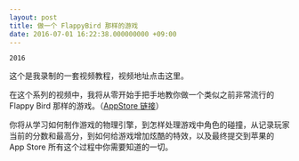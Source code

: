 ```yaml
---
layout: post
title: 做一个 FlappyBird 那样的游戏
date: 2016-07-01 16:22:38.000000000 +09:00
---
```

`2016`

这个是我录制的一套视频教程，视频地址点击这里。

在这个系列的视频中，我将从零开始手把手地教你做一个类似之前非常流行的 Flappy Bird 那样的游戏。（[AppStore 链接](https://itunes.apple.com/cn/app/flappy-zoe/id1077251372?mt=8)）

你将从学习如何制作游戏的物理引擎，到怎样处理游戏中角色的碰撞，从记录玩家当前的分数和最高分，到如何给游戏增加炫酷的特效，以及最终提交到苹果的 App Store 所有这个过程中你需要知道的一切。


